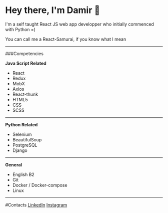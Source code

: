 # Hey there, I'm Damir 👋

I'm a self taught React JS web app developper who initially commenced with Python =)

You can call me a React-Samurai, if you know what I mean 

---
###Competencies 

__Java Script Related__
* React
* Redux 
* MobX
* Axios
* React-thunk 
* HTML5
* CSS
* SCSS 
***
__Python Related__
* Selenium
* BeautifulSoup
* PostgreSQL
* Django
***
__General__
* English B2
* Git
* Docker / Docker-compose
* Linux 
***
#Contacts
[LinkedIn](https://www.linkedin.com/in/damir-akhmadullin-a71a29206/)
[Instagram](https://www.instagram.com/p1ecegiver/)

  

<!--
**Damir-IT/Damir-IT** is a ✨ _special_ ✨ repository because its `README.md` (this file) appears on your GitHub profile.

Here are some ideas to get you started:

- 🔭 I’m currently working on ...
- 🌱 I’m currently learning ...
- 👯 I’m looking to collaborate on ...
- 🤔 I’m looking for help with ...
- 💬 Ask me about ...
- 📫 How to reach me: ...
- 😄 Pronouns: ...
- ⚡ Fun fact: ...
-->
